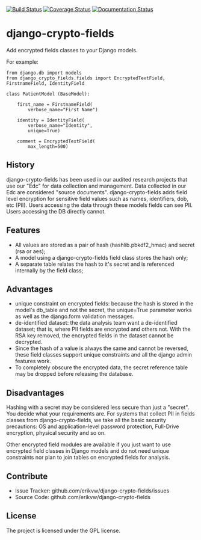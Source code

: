 [![Build Status](https://travis-ci.org/erikvw/django-crypto-fields.svg?branch=master)](https://travis-ci.org/erikvw/django-crypto-fields)
[![Coverage Status](https://coveralls.io/repos/erikvw/django-crypto-fields/badge.svg)](https://coveralls.io/r/erikvw/django-crypto-fields)
[![Documentation Status](https://readthedocs.org/projects/django-crypto-fields/badge/?version=latest)](https://readthedocs.org/projects/django-crypto-fields/?badge=master)

django-crypto-fields
=====================

Add encrypted fields classes to your Django models.

For example:

	from django.db import models
	from django_crypto_fields.fields import EncryptedTextField, FirstnameField, IdentityField

	class PatientModel (BaseModel):

	    first_name = FirstnameField(
	        verbose_name="First Name")
	
	    identity = IdentityField(
	        verbose_name="Identity",
	        unique=True)
	
	    comment = EncryptedTextField(
	        max_length=500)


History
-------

django-crypto-fields has been used in our audited research projects that use our "Edc" for data collection and management. Data collected in our Edc are considered "source documents". django-crypto-fields adds field level encryption for sensitive field values such as names, identifiers, dob, etc (PII). Users accessing the data through these models fields can see PII. Users accessing the DB directly cannot.

Features
--------

- All values are stored as a pair of hash (hashlib.pbkdf2_hmac) and secret (rsa or aes);
- A model using a django-crypto-fields field class stores the hash only;
- A separate table relates the hash to it's secret and is referenced internally by the field class;

Advantages
----------

- unique constraint on encrypted fields: because the hash is stored in the model's db_table and not the secret, the unique=True parameter works as well as the django.form validation messages.    
- de-identified dataset: the data analysis team want a de-identified dataset; that is, where PII fields are encrypted and others not. With the RSA key removed, the encrypted fields in the dataset cannot be decrypted.   
- Since the hash of a value is always the same and cannot be reversed, these field classes support unique constraints and all the django admin features work.
- To completely obscure the encrypted data, the secret reference table may be dropped before releasing the database.

Disadvantages
-------------

Hashing with a secret may be considered less secure than just a "secret". You decide what your requirements are. For systems that collect PII in fields classes from django-crypto-fields, we take all the basic security precautions: OS and application-level password protection, Full-Drive encryption, physical security and so on.  

Other encrypted field modules are available if you just want to use encrypted field classes in Django models and do not need unique constraints nor plan to join tables on encrypted fields for analysis.


Contribute
----------

- Issue Tracker: github.com/erikvw/django-crypto-fields/issues
- Source Code: github.com/erikvw/django-crypto-fields

License
-------

The project is licensed under the GPL license.